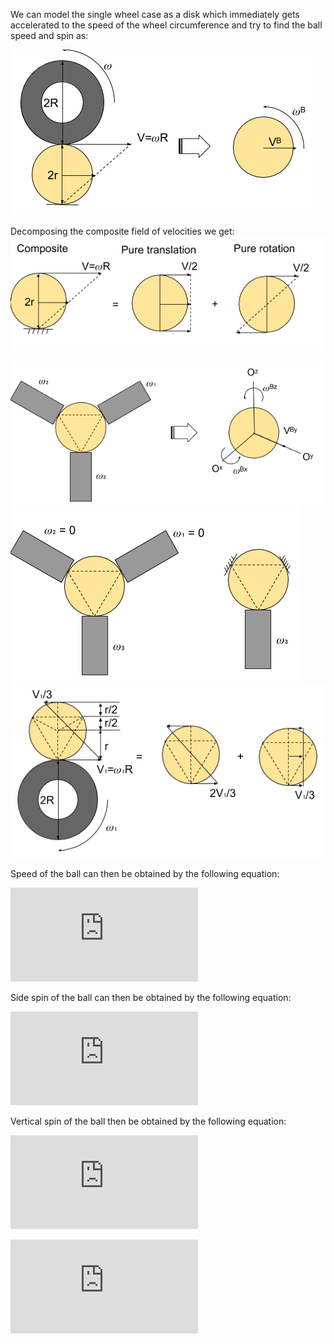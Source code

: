 We can model the single wheel case as a disk which immediately gets accelerated to the speed of the wheel circumference and try to find the ball speed and spin as: 

![Ball Speed and Spin Model 1](https://github.com/bmrocamora/ttcannon/blob/master/images/Ball%20Speed%20and%20Spin%201.png)

Decomposing the composite field of velocities we get:
![Ball Speed and Spin Model 2](https://github.com/bmrocamora/ttcannon/blob/master/images/Ball%20Speed%20and%20Spin%202.png)

![Ball Speed and Spin Model 3](https://github.com/bmrocamora/ttcannon/blob/master/images/Ball%20Speed%20and%20Spin%203.png)
![Ball Speed and Spin Model 4](https://github.com/bmrocamora/ttcannon/blob/master/images/Ball%20Speed%20and%20Spin%204.png)
![Ball Speed and Spin Model 5](https://github.com/bmrocamora/ttcannon/blob/master/images/Ball%20Speed%20and%20Spin%205.png)

Speed of the ball can then be obtained by the following equation:

![V_{B,y} = \frac{R}{3}(\omega_{W,1}+\omega_{W,2}+\omega_{W,3})](https://latex.codecogs.com/gif.latex?V_%7BB%2Cy%7D%20%3D%20%5Cfrac%7BR%7D%7B3%7D%28%5Comega_%7BW%2C1%7D&plus;%5Comega_%7BW%2C2%7D&plus;%5Comega_%7BW%2C3%7D%29)

Side spin of the ball can then be obtained by the following equation:

![\omega_{B,x} = \frac{\sqrt{3}}{3}\frac{R}{r}  \left ( \omega_{W,2}-\omega_{W,3} \right )](https://latex.codecogs.com/gif.latex?%5Comega_%7BB%2Cz%7D%20%3D%20%5Cfrac%7B1%7D%7B3%7D%5Cfrac%7BR%7D%7Br%7D%20%5Cleft%20%28%20-2%5Comega_%7BW%2C1%7D&plus;%5Comega_%7BW%2C2%7D&plus;%5Comega_%7BW%2C3%7D%20%5Cright%20%29)

Vertical spin of the ball then be obtained by the following equation:

![\omega_{B,z} = \frac{1}{3}\frac{R}{r}  \left ( -2\omega_{W,1}+\omega_{W,2}+\omega_{W,3} \right)
](https://latex.codecogs.com/gif.latex?%5Comega_%7BB%2Cz%7D%20%3D%20%5Cfrac%7B1%7D%7B3%7D%5Cfrac%7BR%7D%7Br%7D%20%5Cleft%20%28%20-2%5Comega_%7BW%2C1%7D&plus;%5Comega_%7BW%2C2%7D&plus;%5Comega_%7BW%2C3%7D%20%5Cright%20%29)


![x=Ab](https://latex.codecogs.com/gif.latex?%5Cbegin%7Bbmatrix%7D%20R/3%20%26%20R/3%20%26%20R/3%20%5C%5C%200%20%26%20%5Csqrt%7B3%7DR/%283r%29%20%26%20-%5Csqrt%7B3%7DR/%283r%29%20%5C%5C%20-2R/%283r%29%20%26%20R/%283r%29%20%26%20R/%283r%29%20%5Cend%7Bbmatrix%7D%20%5Cbegin%7Bbmatrix%7D%20%5Comega_%7BW%2C1%7D%5C%5C%20%5Comega_%7BW%2C2%7D%5C%5C%20%5Comega_%7BW%2C3%7D%20%5Cend%7Bbmatrix%7D%20%3D%20%5Cbegin%7Bbmatrix%7D%20V_%7BB%2Cy%7D%5C%5C%20%5Comega_%7BB%2Cx%7D%5C%5C%20%5Comega_%7BB%2Cz%7D%20%5Cend%7Bbmatrix%7D)
